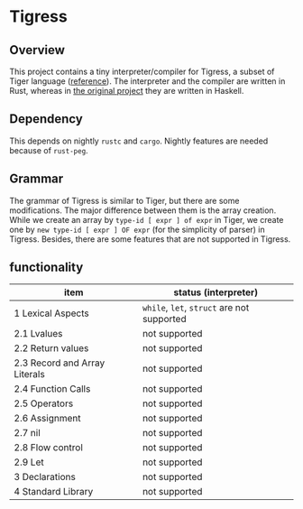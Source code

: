 # Tigress
## Overview
This project contains a tiny interpreter/compiler for Tigress, a subset of Tiger language ([reference](http://www.cs.columbia.edu/~sedwards/classes/2002/w4115/tiger.pdf)).
The interpreter and the compiler are written in Rust, whereas in [the original project](http://github.com/koba-e964/tigress) they are written in Haskell.

## Dependency
This depends on nightly `rustc` and `cargo`. Nightly features are needed because of `rust-peg`.

## Grammar
The grammar of Tigress is similar to Tiger, but there are some modifications. The major difference between them is the array creation. While we create an array by `type-id [ expr ] of expr` in Tiger, we create one by `new type-id [ expr ] OF expr` (for the simplicity of parser) in Tigress. Besides, there are some features that are not supported in Tigress.

## functionality
|item|status (interpreter) |
|---|---|
| 1 Lexical Aspects | `while`, `let`, `struct` are not supported |
| 2.1 Lvalues | not supported |
| 2.2 Return values | not supported |
| 2.3 Record and Array Literals | not supported |
| 2.4 Function Calls | not supported |
| 2.5 Operators | not supported |
| 2.6 Assignment | not supported |
| 2.7 nil | not supported |
| 2.8 Flow control | not supported |
| 2.9 Let | not supported |
| 3 Declarations| not supported |
| 4 Standard Library | not supported |


